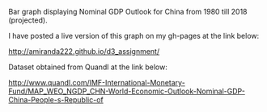Bar graph displaying Nominal GDP Outlook for China from 1980 till 2018 (projected).

I have posted a live version of this graph on my gh-pages at the link below:

http://amiranda222.github.io/d3_assignment/

Dataset obtained from Quandl at the link below: 

http://www.quandl.com/IMF-International-Monetary-Fund/MAP_WEO_NGDP_CHN-World-Economic-Outlook-Nominal-GDP-China-People-s-Republic-of